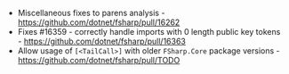 - Miscellaneous fixes to parens analysis - https://github.com/dotnet/fsharp/pull/16262
- Fixes #16359 - correctly handle imports with 0 length public key tokens - https://github.com/dotnet/fsharp/pull/16363
- Allow usage of `[<TailCall>]` with older `FSharp.Core` package versions - https://github.com/dotnet/fsharp/pull/TODO